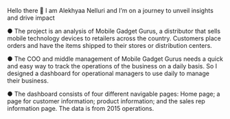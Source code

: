 Hello there 👋
I am Alekhyaa Nelluri and I’m on a journey to unveil insights and drive impact

●	The project is an analysis of Mobile Gadget Gurus, a distributor that sells mobile technology devices to retailers across the country. Customers place orders and have the items shipped to their stores or distribution centers.

●	The COO and middle management of Mobile Gadget Gurus needs a quick and easy way to track the operations of the business on a daily basis. So I designed a dashboard for operational managers to use daily to manage their business.

●	The dashboard consists of four different navigable pages: Home page; a page for customer information; product information; and the sales rep information page. The data is from 2015 operations.
